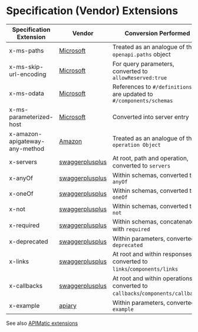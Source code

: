 # Specification (Vendor) Extensions

Specification Extension|Vendor|Conversion Performed
|---|---|---|
x-ms-paths|[Microsoft](https://github.com/Azure/autorest/tree/master/docs/extensions)|Treated as an analogue of the `openapi.paths` object
x-ms-skip-url-encoding|[Microsoft](https://github.com/Azure/autorest/tree/master/docs/extensions)|For query parameters, converted to `allowReserved:true`
x-ms-odata|[Microsoft](https://github.com/Azure/autorest/tree/master/docs/extensions)|References to `#/definitions/` are updated to `#/components/schemas`
x-ms-parameterized-host|[Microsoft](https://github.com/Azure/autorest/tree/master/docs/extensions)|Converted into server entry
x-amazon-apigateway-any-method|[Amazon](http://docs.aws.amazon.com/apigateway/latest/developerguide/api-gateway-swagger-extensions.html)|Treated as an analogue of the `operation Object`
x-servers|[swaggerplusplus](https://github.com/mermade/swaggerplusplus)|At root, path and operation, converted to `servers`
x-anyOf|[swaggerplusplus](https://github.com/mermade/swaggerplusplus)|Within schemas, converted to `anyOf`
x-oneOf|[swaggerplusplus](https://github.com/mermade/swaggerplusplus)|Within schemas, converted to `oneOf`
x-not|[swaggerplusplus](https://github.com/mermade/swaggerplusplus)|Within schemas, converted to `not`
x-required|[swaggerplusplus](https://github.com/mermade/swaggerplusplus)|Within schemas, concatenated with `required`
x-deprecated|[swaggerplusplus](https://github.com/mermade/swaggerplusplus)|Within parameters, converted to `deprecated`
x-links|[swaggerplusplus](https://github.com/mermade/swaggerplusplus)|At root and within responses, converted to `links`/`components/links`
x-callbacks|[swaggerplusplus](https://github.com/mermade/swaggerplusplus)|At root and within operations, converted to `callbacks`/`components/callbacks`
x-example|[apiary](https://help.apiary.io/api_101/swagger-extensions/#x-example)|Within parameters, converted to `example`

See also [APIMatic extensions](https://docs.apimatic.io/advanced/swagger-server-configuration-extensions/)
